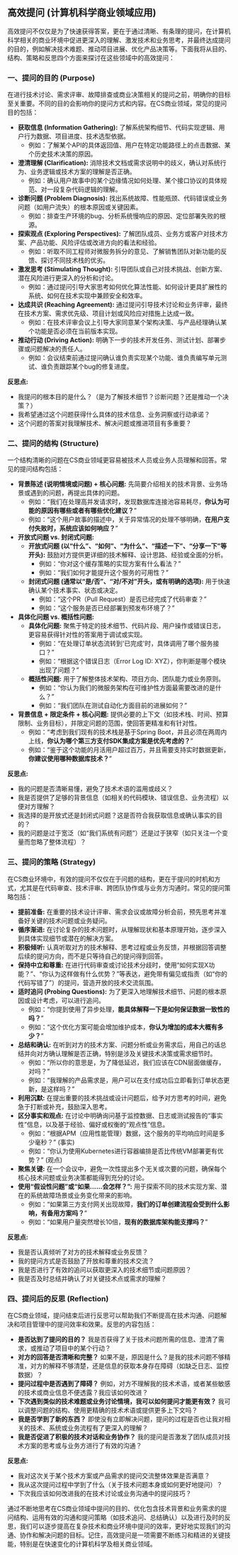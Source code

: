 ## 高效提问 (计算机科学商业领域应用)

高效提问不仅仅是为了快速获得答案，更在于通过清晰、有条理的提问，在计算机科学相关的商业环境中促进更深入的理解、激发技术和业务思考，并最终达成提问的目的，例如解决技术难题、推动项目进展、优化产品决策等。下面我将从目的、结构、策略和反思四个方面来探讨在这些领域中的高效提问：

### 一、提问的目的 (Purpose)

在进行技术讨论、需求评审、故障排查或商业决策相关的提问之前，明确你的目标至关重要。不同的目的会影响你的提问方式和内容。在CS商业领域，常见的提问目的包括：

-   **获取信息 (Information Gathering):** 了解系统架构细节、代码实现逻辑、用户行为数据、项目进度、技术选型依据。
    *   例如：了解某个API的具体返回值、用户在特定功能路径上的点击数据、某个历史技术决策的原因。
-   **澄清理解 (Clarification):** 消除技术文档或需求说明中的歧义，确认对系统行为、业务逻辑或技术方案的理解是否正确。
    *   例如：确认用户故事中的某个边缘情况如何处理、某个接口协议的具体规范、对一段复杂代码逻辑的理解。
-   **诊断问题 (Problem Diagnosis):** 找出系统故障、性能瓶颈、代码错误或业务问题（如用户流失）的根本原因或关键因素。
    *   例如：排查生产环境的bug、分析系统慢响应的原因、定位部署失败的根源。
-   **探索观点 (Exploring Perspectives):** 了解团队成员、业务方或客户对技术方案、产品功能、风险评估或改进方向的看法和经验。
    *   例如：听取不同工程师对微服务拆分的意见、了解销售团队对新功能的反馈、探讨不同技术栈的优劣。
-   **激发思考 (Stimulating Thought):** 引导团队或自己对技术挑战、创新方案、潜在风险进行更深入的分析和讨论。
    *   例如：通过提问引导大家思考如何优化算法性能、如何设计更具扩展性的系统、如何在技术实现中兼顾安全和效率。
-   **达成共识 (Reaching Agreement):** 通过提问引导技术讨论和业务评审，最终在技术方案、需求优先级、项目计划或风险应对措施上达成一致。
    *   例如：在技术评审会议上引导大家同意某个架构决策、与产品经理确认某个功能是否必须在当前版本实现。
-   **推动行动 (Driving Action):** 明确下一步的技术开发任务、测试计划、部署步骤或问题解决的责任人。
    *   例如：会议结束前通过提问确认谁负责实现某个功能、谁负责编写单元测试、谁负责跟踪某个bug的修复进度。

**反思点:**

-   我提问的根本目的是什么？（是为了解技术细节？诊断问题？还是推动一个决策？）
-   我希望通过这个问题获得什么具体的技术信息、业务洞察或行动承诺？
-   这个问题的答案对我理解技术、解决问题或推进项目有多重要？

### 二、提问的结构 (Structure)

一个结构清晰的问题在CS商业领域更容易被技术人员或业务人员理解和回答。常见的提问结构包括：

-   **背景陈述 (说明情境或问题) + 核心问题:** 先简要介绍相关的技术背景、业务场景或遇到的问题，再提出具体的问题。
    *   例如：“我们在处理高并发请求时，发现数据库连接池容易耗尽，**你认为可能的原因有哪些或者有哪些优化建议？**”
    *   例如：“这个用户故事的描述中，关于异常情况的处理不够明确，**在用户支付失败时，系统应该如何响应？**”
-   **开放式问题 vs. 封闭式问题:**
    *   **开放式问题 (以“什么”、“如何”、“为什么”、“描述一下”、“分享一下”等开头):** 鼓励对方提供更详细的技术解释、设计思路、经验或全面的分析。
        *   例如：“你对这个缓存策略的实现方案有什么看法？”
        *   例如：“我们如何才能提升这个服务的可用性？”
    *   **封闭式问题 (通常以“是/否”、“对/不对”开头，或有明确的选项):** 用于快速确认某个技术事实、状态或决定。
        *   例如：“这个PR（Pull Request）是否已经完成了代码审查？”
        *   例如：“这个服务是否已经部署到预发布环境了？”
-   **具体化问题 vs. 概括性问题:**
    *   **具体化问题:** 聚焦于特定的技术细节、代码片段、用户操作或错误日志，更容易获得针对性的答案用于调试或实现。
        *   例如：“在处理订单状态流转到'已完成'时，具体调用了哪个服务接口？”
        *   例如：“根据这个错误日志（Error Log ID: XYZ），你判断是哪个模块出现了问题？”
    *   **概括性问题:** 用于了解整体技术架构、项目方向、团队能力或业务原则。
        *   例如：“你认为我们的微服务架构在可维护性方面最需要改进的是什么？”
        *   例如：“我们团队在测试自动化方面目前的进展如何？”
-   **背景信息 + 限定条件 + 核心问题:** 提供必要的上下文（如技术栈、时间、预算限制、业务目标），并限定问题的范围，使回答更精准和有针对性。
    *   例如：“考虑到我们现有的技术栈是基于Spring Boot，并且必须在两周内上线，**你认为哪个第三方支付SDK集成方案是优先考虑的？**”
    *   例如：“鉴于这个功能的月活用户超过百万，并且需要支持实时数据更新，**你建议使用哪种数据库技术？**”

**反思点:**

-   我的问题是否清晰易懂，避免了技术术语的滥用或歧义？
-   我是否提供了足够的背景信息（如相关的代码模块、错误信息、业务流程）以便对方理解？
-   我选择的是开放式还是封闭式问题？这是否符合我获取信息或确认事实的目的？
-   我的问题是过于宽泛（如“我们系统有问题”）还是过于狭窄（如只关注一个变量而忽略了整体流程）？

### 三、提问的策略 (Strategy)

在CS商业环境中，有效的提问不仅仅在于问题的结构，更在于提问的时机和方式，尤其是在代码审查、技术评审、跨团队协作或与业务方沟通时。常见的提问策略包括：

-   **提前准备:** 在重要的技术设计评审、需求会议或故障分析会前，预先思考并准备好关键的技术问题或业务疑问。
-   **循序渐进:** 在讨论复杂的技术问题时，从理解现状和基本原理开始，逐步深入到具体实现细节或潜在的解决方案。
-   **积极倾听:** 认真听取对方的技术解释、思考过程或业务反馈，并根据回答调整后续的提问方向，而不是只等待自己的提问得到回答。
-   **保持中立和尊重:** 在进行代码审查或讨论技术分歧时，使用“如何实现X功能？”、“你认为这样做有什么优势？”等表达，避免带有偏见或指责（如“你的代码写错了”）的提问，营造开放的技术交流氛围。
-   **适时追问 (Probing Questions):** 为了更深入地理解技术细节、问题的根本原因或设计考虑，可以进行追问。
    *   例如：“你提到使用了异步处理，**能具体解释一下是如何保证数据一致性的吗？**”
    *   例如：“这个优化方案可能会增加维护成本，**你认为增加的成本大概有多少？**”
-   **总结和确认:** 在听到对方的技术方案、问题分析或业务需求后，用自己的话总结并向对方确认理解是否正确，特别是涉及关键技术决策或需求细节时。
    *   例如：“所以你的意思是，为了降低延迟，我们应该在CDN层面做缓存，对吗？”
    *   例如：“我理解的产品需求是，用户可以在支付成功后立即看到订单状态更新，是这样吗？”
-   **利用沉默:** 在提出重要的技术挑战或设计问题后，给予对方思考的时间，避免急于打断或补充，鼓励深入思考。
-   **区分事实和观点:** 在讨论中明确询问基于监控数据、日志或测试报告的“事实性”信息，以及基于经验、偏好或权衡的“观点性”信息。
    *   例如：“根据APM（应用性能管理）数据，这个服务的平均响应时间是多少毫秒？” (事实)
    *   例如：“你认为使用Kubernetes进行容器编排是否比传统VM部署更有优势？” (观点)
-   **聚焦关键:** 在一个会议中，避免一次性提出多个无关或次要的问题，确保每个核心技术问题或业务决策都能得到充分的讨论。
-   **使用“假设性问题”或“如果……会怎样？”:** 用于探索不同的技术实现方案、潜在的系统故障场景或业务变化带来的影响。
    *   例如：“如果第三方支付网关出现故障，**我们的订单创建流程会受到什么影响，有备用方案吗？**”
    *   例如：“如果用户量突然增长10倍，**现有的数据库架构能支撑吗？**”

**反思点:**

-   我是否认真倾听了对方的技术解释或业务反馈？
-   我的提问方式是否鼓励了开放和尊重的技术交流？
-   我是否进行了有效的追问以获取更深入的技术细节或问题原因？
-   我是否及时总结并确认了对关键技术点或需求的理解？

### 四、提问后的反思 (Reflection)

在CS商业领域，提问结束后进行反思可以帮助我们不断提高在技术沟通、问题解决和项目管理中的提问效率和效果。反思的内容包括：

-   **是否达到了提问的目的？** 我是否获得了关于技术问题所需的信息、澄清了需求，或推动了项目中的某个行动？
-   **对方的回答是否清晰和完整？** 如果不是，原因是什么？是我的技术问题不够精准，对方的解释不够清楚，还是信息的获取本身存在障碍（如缺乏日志、监控数据）？
-   **提问过程中是否遇到了障碍？** 例如，对方不理解我的技术术语，或者某些敏感的技术或商业信息不便透露？我应该如何改进？
-   **下次遇到类似的技术难题或业务讨论情境，我可以如何提问才能更有效？** 我可以调整问题的结构、使用更精确的技术术语或提供更多上下文吗？
-   **我是否学到了新的东西？** 即使没有立即解决问题，提问的过程是否也让我对相关的技术、系统或业务流程有了更深入的理解？
-   **我是否促进了积极的技术对话和业务协作？** 我的提问是否激发了团队成员对技术方案的思考或与业务方进行了有效的沟通？

**反思点:**

-   我对这次关于某个技术方案或产品需求的提问交流整体效果是否满意？
-   我从这次提问过程中学到了什么（关于技术问题本身或如何更好地提问）？
-   下次我应该如何改进我的在技术讨论或业务沟通中的提问技巧？

通过不断地思考在CS商业领域中提问的目的、优化包含技术背景和业务需求的提问结构、运用有效的沟通和提问策略（如技术追问、总结确认）以及进行及时的反思，我们可以逐步提高在复杂技术和商业环境中提问的效率，更好地实现我们的沟通、协作和解决问题的目标。记住，高效提问是一项需要不断练习和精进的关键技能，特别是在快速变化的计算机科学及相关商业领域。